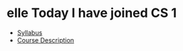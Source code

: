 # elle Today I have joined CS 1
* [Syllabus](https://ekblaell000.github.io/elle/Syllabus)
* [Course Description](https://ekblaell000.github.io/elle/Coursedescription)

